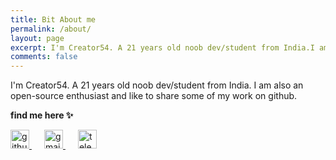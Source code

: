 ```yaml
---
title: Bit About me
permalink: /about/
layout: page
excerpt: I'm Creator54. A 21 years old noob dev/student from India.I am also an open-source enthusiast and like to share some of my work on github.
comments: false
---
```


I'm Creator54. A 21 years old noob dev/student from India.
I am also an open-source enthusiast and like to share some of my work on github.

**find me here ✨**

<a 
  href="https://github.com/{{ site.author.username }}"
  target="blank"
  rel="noreferrer noopener">
  <img 
    src="https://github.githubassets.com/images/modules/logos_page/Octocat.png"
    alt="github"
    width="30">
</a>
<a 
  style="padding: 20px;" 
  href="mailto:{{ site.author.email }}"
  target="blank"
  rel="noreferrer noopener">
  <img 
    src="https://lh3.googleusercontent.com/mK6uPlO8TKCVSU8TsniV0pOUB0SSETbAPB_QUaaJ96qbBdZwaygmzf_bWRTIHmCNKgJ2hhn86KSfEAHvHN-P2EjFWAxPd77ob_2k8ew=h128"
    alt="gmail"
    width="30">
</a>
<a 
  href="https://t.me/{{ site.author.username }}"
  target="blank"
  rel="noreferrer noopener">
  <img
    src="https://telegram.org/img/t_logo.svg?1"
    alt="telegram"
    width="30">
</a>

